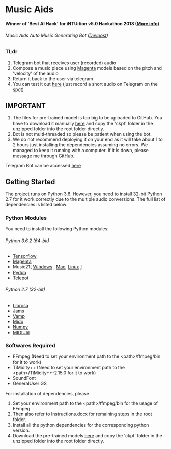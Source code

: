 # Music Aids

#### Winner of 'Best AI Hack' for iNTUition v5.0 Hackathon 2018 ([More info](https://intuitionv5.devpost.com/))

###### Music Aids Auto Music Generating Bot ([Devpost](https://devpost.com/software/musickeet))

### Tl;dr
1. Telegram bot that receives user (recorded) audio
2. Compose a music piece using [Magenta](https://github.com/tensorflow/magenta) models based on the pitch and 'velocity' of the audio
3. Return it back to the user via telegram
4. You can test it out [here](http://t.me/musickeetbot) (just record a short audio on Telegram on the spot)

## IMPORTANT
1. The files for pre-trained model is too big to be uploaded to GitHub. You have to download it manually [here](http://www.mediafire.com/file/1hbbuv275lq99gg/ckpt.zip/file) and copy the 'ckpt' folder in the unzipped folder into the root folder directly.
2. Bot is not multi-threaded so please be patient when using the bot.
3. We do not recommend deploying it on your end as it will take about 1 to 2 hours just installing the dependencies assuming no errors. We managed to keep it running with a computer. If it is down, please message me through GitHub.

Telegram Bot can be accessed [here](http://t.me/musickeetbot)

## Getting Started

The project runs on Python 3.6. However, you need to install 32-bit Python 2.7 for it work correctly due to the multiple audio conversions. The full list of dependencies is listed below:

### Python Modules

You need to install the following Python modules:

###### Python 3.6.2 (64-bit)

* [Tensorflow](https://www.tensorflow.org/install/)
* [Magenta](https://github.com/tensorflow/magenta)
* Music21[ [Windows](http://web.mit.edu/music21/doc/installing/installWindows.html) , [Mac](http://web.mit.edu/music21/doc/installing/installMac.html), [Linux](http://web.mit.edu/music21/doc/installing/installLinux.html) ]
* [Pydub](https://pypi.org/project/pydub/)
* [Telepot](https://telepot.readthedocs.io/en/latest/)

###### Python 2.7 (32-bit)

* [Librosa](https://librosa.github.io/librosa/install.html)
* [Jams](https://pypi.org/project/jams/)
* [Vamp](https://pypi.org/project/vamp/)
* [Mido](https://pypi.org/project/mido/)
* [Numpy](https://scipy.org/install.html)
* [MIDIUtil](https://pypi.org/project/MIDIUtil/)

### Softwares Required

* FFmpeg (Need to set your environment path to the \<path>/ffmpeg/bin for it to work)
* TiMidity++ (Need to set your environment path to the \<path>/TiMidity++-2.15.0 for it to work)
* SoundFont
* GeneralUser GS

For installation of dependencies, please
1. Set your environment path to the \<path>/ffmpeg/bin for the usage of FFmpeg
2. Then also refer to Instructions.docx for remaining steps in the root folder.
3. Install all the python dependencies for the corresponding python version.
4. Download the pre-trained models [here](http://www.mediafire.com/file/1hbbuv275lq99gg/ckpt.zip/file) and copy the 'ckpt' folder in the unzipped folder into the root folder directly.
